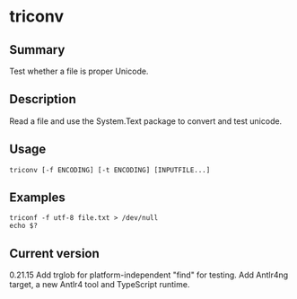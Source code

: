 # triconv

## Summary

Test whether a file is proper Unicode.

## Description

Read a file and use the System.Text package to convert and test
unicode.

## Usage

    triconv [-f ENCODING] [-t ENCODING] [INPUTFILE...]

## Examples

    triconf -f utf-8 file.txt > /dev/null
    echo $?

## Current version

0.21.15 Add trglob for platform-independent "find" for testing. Add Antlr4ng target, a new Antlr4 tool and TypeScript runtime.
